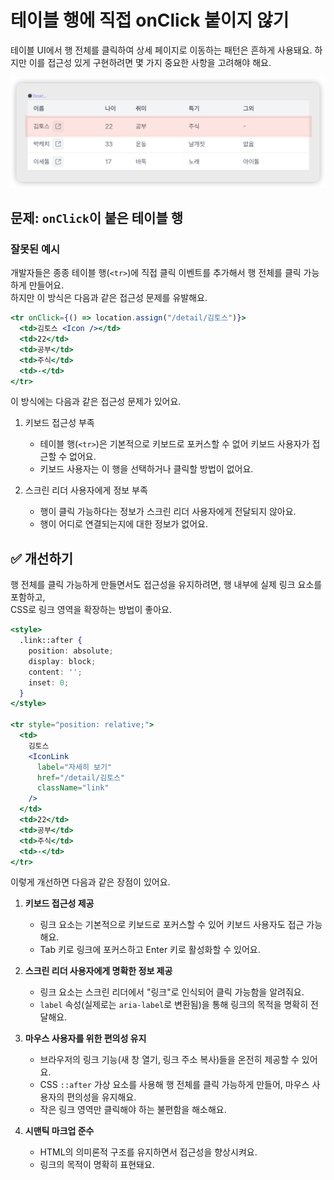 # 테이블 행에 직접 onClick 붙이지 않기 

테이블 UI에서 행 전체를 클릭하여 상세 페이지로 이동하는 패턴은 흔하게 사용돼요. 하지만 이를 접근성 있게 구현하려면 몇 가지 중요한 사항을 고려해야 해요.

![테이블 행 클릭 패턴 예시](../images/table-row-link.png)

## 문제: `onClick`이 붙은 테이블 행

### 잘못된 예시

개발자들은 종종 테이블 행(`<tr>`)에 직접 클릭 이벤트를 추가해서 행 전체를 클릭 가능하게 만들어요.  
하지만 이 방식은 다음과 같은 접근성 문제를 유발해요.

```jsx
<tr onClick={() => location.assign("/detail/김토스")}>
  <td>김토스 <Icon /></td>
  <td>22</td>
  <td>공부</td>
  <td>주식</td>
  <td>-</td>
</tr>
```

이 방식에는 다음과 같은 접근성 문제가 있어요.

1. 키보드 접근성 부족
   
   - 테이블 행(`<tr>`)은 기본적으로 키보드로 포커스할 수 없어 키보드 사용자가 접근할 수 없어요.
   - 키보드 사용자는 이 행을 선택하거나 클릭할 방법이 없어요.

2. 스크린 리더 사용자에게 정보 부족

   - 행이 클릭 가능하다는 정보가 스크린 리더 사용자에게 전달되지 않아요.
   - 행이 어디로 연결되는지에 대한 정보가 없어요.

## ✅ 개선하기

행 전체를 클릭 가능하게 만들면서도 접근성을 유지하려면, 행 내부에 실제 링크 요소를 포함하고,  
CSS로 링크 영역을 확장하는 방법이 좋아요.

```jsx
<style>
  .link::after {
    position: absolute;
    display: block;
    content: '';
    inset: 0;
  }
</style>

<tr style="position: relative;">
  <td>
    김토스
    <IconLink
      label="자세히 보기"
      href="/detail/김토스"
      className="link"
    />
  </td>
  <td>22</td>
  <td>공부</td>
  <td>주식</td>
  <td>-</td>
</tr>
```

이렇게 개선하면 다음과 같은 장점이 있어요.

1. **키보드 접근성 제공**
   - 링크 요소는 기본적으로 키보드로 포커스할 수 있어 키보드 사용자도 접근 가능해요.
   - Tab 키로 링크에 포커스하고 Enter 키로 활성화할 수 있어요.

2. **스크린 리더 사용자에게 명확한 정보 제공**
   - 링크 요소는 스크린 리더에서 "링크"로 인식되어 클릭 가능함을 알려줘요.
   - `label` 속성(실제로는 `aria-label`로 변환됨)을 통해 링크의 목적을 명확히 전달해요.

3. **마우스 사용자를 위한 편의성 유지**
   - 브라우저의 링크 기능(새 창 열기, 링크 주소 복사)들을 온전히 제공할 수 있어요.
   - CSS `::after` 가상 요소를 사용해 행 전체를 클릭 가능하게 만들어, 마우스 사용자의 편의성을 유지해요.
   - 작은 링크 영역만 클릭해야 하는 불편함을 해소해요.

4. **시맨틱 마크업 준수**
   - HTML의 의미론적 구조를 유지하면서 접근성을 향상시켜요.
   - 링크의 목적이 명확히 표현돼요.